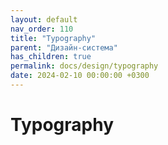 ```yaml
---
layout: default
nav_order: 110
title: "Typography"
parent: "Дизайн-система"
has_children: true
permalink: docs/design/typography
date: 2024-02-10 00:00:00 +0300
---
```


# Typography

